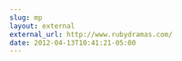 ```yaml
---
slug: mp
layout: external
external_url: http://www.rubydramas.com/
date: 2012-04-13T10:41:21-05:00
---
```

